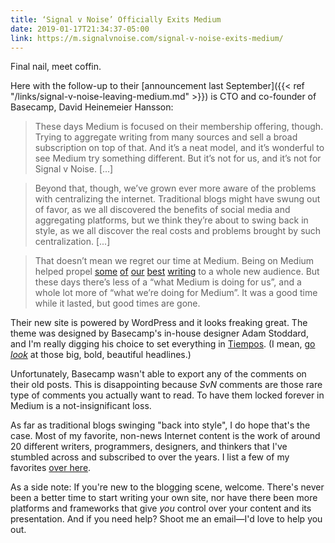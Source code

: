 ```yaml
---
title: ‘Signal v Noise’ Officially Exits Medium
date: 2019-01-17T21:34:37-05:00
link: https://m.signalvnoise.com/signal-v-noise-exits-medium/
---
```


Final nail, meet coffin. 

Here with the follow-up to their [announcement last September]({{< ref "/links/signal-v-noise-leaving-medium.md" >}}) is CTO and co-founder of Basecamp, David Heinemeier Hansson:

> These days Medium is focused on their membership offering, though. Trying to aggregate writing from many sources and sell a broad subscription on top of that. And it’s a neat model, and it’s wonderful to see Medium try something different. But it’s not for us, and it’s not for Signal v Noise. [...]

> Beyond that, though, we’ve grown ever more aware of the problems with centralizing the internet. Traditional blogs might have swung out of favor, as we all discovered the benefits of social media and aggregating platforms, but we think they’re about to swing back in style, as we all discover the real costs and problems brought by such centralization. [...]

> That doesn’t mean we regret our time at Medium. Being on Medium helped propel [some](https://m.signalvnoise.com/lets-bury-the-hustle/) [of](https://m.signalvnoise.com/is-group-chat-making-you-sweat/) [our](https://m.signalvnoise.com/reconsider/) [best](https://m.signalvnoise.com/give-it-five-minutes/) [writing](https://m.signalvnoise.com/why-we-choose-profit/) to a whole new audience. But these days there’s less of a “what Medium is doing for us”, and a whole lot more of “what we’re doing for Medium”. It was a good time while it lasted, but good times are gone.

Their new site is powered by WordPress and it looks freaking great. The theme was designed by Basecamp's in-house designer Adam Stoddard, and I'm really digging his choice to set everything in [Tiempos](https://klim.co.nz/retail-fonts/tiempos-headline/). (I mean, [go *look*](https://m.signalvnoise.com) at those big, bold, beautiful headlines.) 

Unfortunately, Basecamp wasn't able to export any of the comments on their old posts. This is disappointing because *SvN* comments are those rare type of comments you actually want to read. To have them locked forever in Medium is a not-insignificant loss. 

As far as traditional blogs swinging "back into style", I do hope that's the case. Most of my favorite, non-news Internet content is the work of around 20 different writers, programmers, designers, and thinkers that I've stumbled across and subscribed to over the years. I list a few of my favorites [over here](https://audaciousfox.net/masthead#other-writers-worth-reading). 

As a side note: If you're new to the blogging scene, welcome. There's never been a better time to start writing your own site, nor have there been more platforms and frameworks that give *you* control over your content and its presentation. And if you need help? Shoot me an email—I'd love to help you out. 